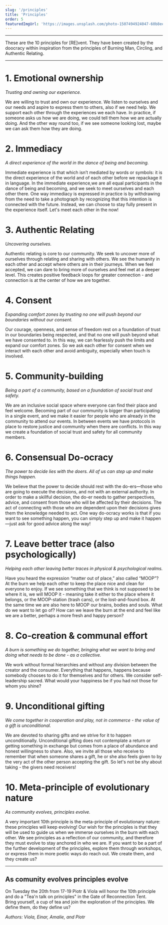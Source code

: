 ```yaml
---
slug: '/principles'
title: 'Principles'
order: 5
featuredImgUrl: 'https://images.unsplash.com/photo-1507494924047-60b8ee826ca9?ixid=MnwxMjA3fDB8MHxwaG90by1wYWdlfHx8fGVufDB8fHx8&ixlib=rb-1.2.1&auto=format&fit=crop&w=966&q=80'
---
```


---

These are the 10 principles for [RE]vent. They have been created by the doocracy within inspiration from the principles of Burning Man, Circling, and Authentic Relating.

----

  

# 1. Emotional ownership 

*Trusting and owning our experience.*

  

We are willing to trust and own our experience. We listen to ourselves and our needs and aspire to express them to others, also if we need help. We support each other through the experiences we each have. In practice, if someone asks us how we are doing, we could tell them how we are actually doing. And the other way round too, if we see someone looking lost, maybe we can ask them how they are doing. 

  
  

# 2. Immediacy

*A direct experience of the world in the dance of being and becoming.*

 
Immediate experience is that which isn’t mediated by words or symbols: it is the direct experience of the world and of each other before we repackage it in language. In the immediate experience,we are all equal participants in the dance of being and becoming, and we seek to meet ourselves and each other there. One way immediacy is expressed in practice is by withdrawing from the need to take a photograph by recognizing that this intention is connected with the future. Instead, we can choose to stay fully present in the experience itself. Let's meet each other in the now!

  
  

# 3. Authentic Relating 

*Uncovering ourselves.* 

Authentic relating is core to our community. We seek to uncover more of ourselves through relating and sharing with others. We see the humanity in each other and accept where others are in their journeys. When we feel accepted, we can dare to bring more of ourselves and feel met at a deeper level. This creates positive feedback loops for greater connection - and connection is at the center of how we are together.

  
  

# 4. Consent 

*Expanding comfort zones by trusting no one will push beyond our boundaries without our consent.*

 Our courage, openness, and sense of freedom rest on a foundation of trust in our boundaries being respected, and that no one will push beyond what we have consented to. In this way, we can fearlessly push the limits and expand our comfort zones. So we ask each other for consent when we interact with each other and avoid ambiguity, especially when touch is involved.

  

# 5. Community-building

*Being a part of a community, based on a foundation of social trust and safety.*

We are an inclusive social space where everyone can find their place and feel welcome. Becoming part of our community is bigger than participating in a single event, and we make it easier for people who are already in the community to attend our events. In between events we have protocols in place to restore justice and community when there are conflicts. In this way we create a foundation of social trust and safety for all community members.

# 6. Consensual Do-ocracy

*The power to decide lies with the doers. All of us can step up and make things happen.*

We believe that the power to decide should rest with the do-ers—those who are going to execute the decisions, and not with an external authority. In order to make a skillful decision, the do-er needs to gather perspectives, advice, and consent from those who will be affected by their decisions. The act of connecting with those who are dependent upon their decisions gives them the knowledge needed to act. One way do-ocracy works is that if you want to see something happen, you can simply step up and make it happen—just ask for good advice along the way!

# 7. Leave better trace (also psychologically)

*Helping each other leaving better traces in physical & psychological realms.*

Have you heard the expression “matter out of place,” also called “MOOP”? At the burn we help each other to keep the place nice and clean for everyone to enjoy. If we see something that we think is not supposed to be where it is, we will MOOP it - meaning take it either to the place where it belongs, or the MOOP-station (trash cans), or the lost-and-found box. At the same time we are also here to MOOP our brains, bodies and souls. What do we want to let go of? How can we leave the burn at the end and feel like we are a better, perhaps a more fresh and happy person? 

# 8. Co-creation & communal effort

*A burn is something we do together, bringing what we want to bring and doing what needs to be done - as a collective.*

  

We work without formal hierarchies and without any division between the creator and the consumer. Everything that happens, happens because somebody chooses to do it for themselves and for others. We consider self-leadership sacred. What would your happiness be if you had not those for whom you shine? 

  
  

# 9. Unconditional gifting

*We come together in cooperation and play, not in commerce - the value of a gift is unconditional.*

  

We are devoted to sharing gifts and we strive for it to happen unconditionally. Unconditional gifting does not contemplate a return or getting something in exchange but comes from a place of abundance and honest willingness to share. Also, we invite all those who receive to remember that when someone shares a gift, he or she also feels given to by the very act of the other person accepting the gift. So let's not be shy about taking - the givers need receivers!

  
  

# 10. Meta-principle of evolutionary nature

*As community evolves, principles evolve.*

  

A very important 10th principle is the meta-principle of evolutionary nature: these principles will keep evolving! Our wish for the principles is that they will be used to guide us when we immerse ourselves in the burn with each other. We see principles as a reflection of our community, and therefore they must evolve to stay anchored in who we are. If you want to be a part of the further development of the principles, explore them through workshops, or express them in more poetic ways do reach out. We create them, and they create us?


----
## As comunity evolves principles evolve

On Tuesday the 20th from 17-19 Piotr & Viola will honor the 10th principle and do a "Tea'n talk on principles" in the Gate of Reconnection Tent.  
Bring yourself, a cup of tea and join the exploration of the principles. We define them, do they define us?

*Authors: Viola, Einar, Amalie, and Piotr*
